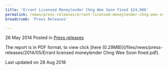 ```yaml
---
title: 'Errant Licensed Moneylender Chng Wee Soon Fined $24,000'
permalink: /news/press-releases/errant-licensed-moneylender-chng-wee-soon-fined--24-000
breadcrumb: 'Press Releases'

---
```



26 May 2014 Posted in [Press releases](/news/press-releases)

The report is in PDF format, to view click [here (0.29MB)](/files/news/press-releases/2014/05/Errant licensed moneylender Chng Wee Soon fined.pdf).


<p class="right-side-updated">Last updated on 28 Aug 2018
</p>
